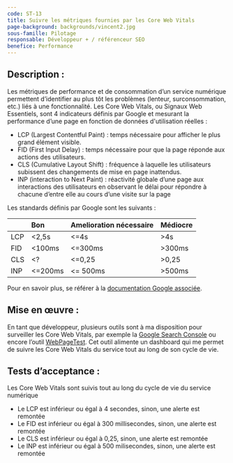 ```yaml
---
code: ST-13
title: Suivre les métriques fournies par les Core Web Vitals
page-background: backgrounds/vincent2.jpg
sous-famille: Pilotage
responsable: Développeur + / référenceur SEO
benefice: Performance
---
```

## Description :

Les métriques de performance et de consommation d’un service numérique permettent d’identifier au plus tôt les problèmes (lenteur, surconsommation, etc.) liés à une fonctionnalité.
Les Core Web Vitals, ou Signaux Web Essentiels, sont 4 indicateurs définis par Google et mesurant la performance d’une page en fonction de données d'utilisation réelles :

- LCP (Largest Contentful Paint) : temps nécessaire pour afficher le plus grand élément visible.
- FID (First Input Delay) : temps nécessaire pour que la page réponde aux actions des utilisateurs.
- CLS (Cumulative Layout Shift) : fréquence à laquelle les utilisateurs subissent des changements de mise en page inattendus.
- INP (interaction to Next Paint) : réactivité globale d’une page aux interactions des utilisateurs en observant le délai pour répondre à chacune d’entre elle au cours d’une visite sur la page

Les standards définis par Google sont les suivants :

|     | Bon     | Amelioration nécessaire | Médiocre |
| :-- | :------ | ------------------------ | --------- |
| LCP | <2,5s   | <=4s                     | >4s       |
| FID | <100ms  | <=300ms                  | >300ms    |
| CLS | <?      | <=0,25                   | >0,25     |
| INP | <=200ms | <= 500ms                 | >500ms    |

Pour en savoir plus, se référer à la [documentation Google associée](https://support.google.com/webmasters/answer/9205520?#status_explanation).

## Mise en œuvre :

En tant que développeur, plusieurs outils sont à ma disposition pour surveiller les Core Web Vitals, par exemple la [Google Search Console](https://search.google.com/search-console/about) ou encore l’outil [WebPageTest](https://www.webpagetest.org/). Cet outil alimente un dashboard qui me permet de suivre les Core Web Vitals du service tout au long de son cycle de vie.

## Tests d’acceptance :

Les Core Web Vitals sont suivis tout au long du cycle de vie du service numérique

- Le LCP est inférieur ou égal à 4 secondes, sinon, une alerte est remontée
- Le FID est inférieur ou égal à 300 millisecondes, sinon, une alerte est remontée
- Le CLS est inférieur ou égal à 0,25, sinon, une alerte est remontée
- Le INP est inférieur ou égal à 500 milisecondes, sinon, une alerte est remontée
